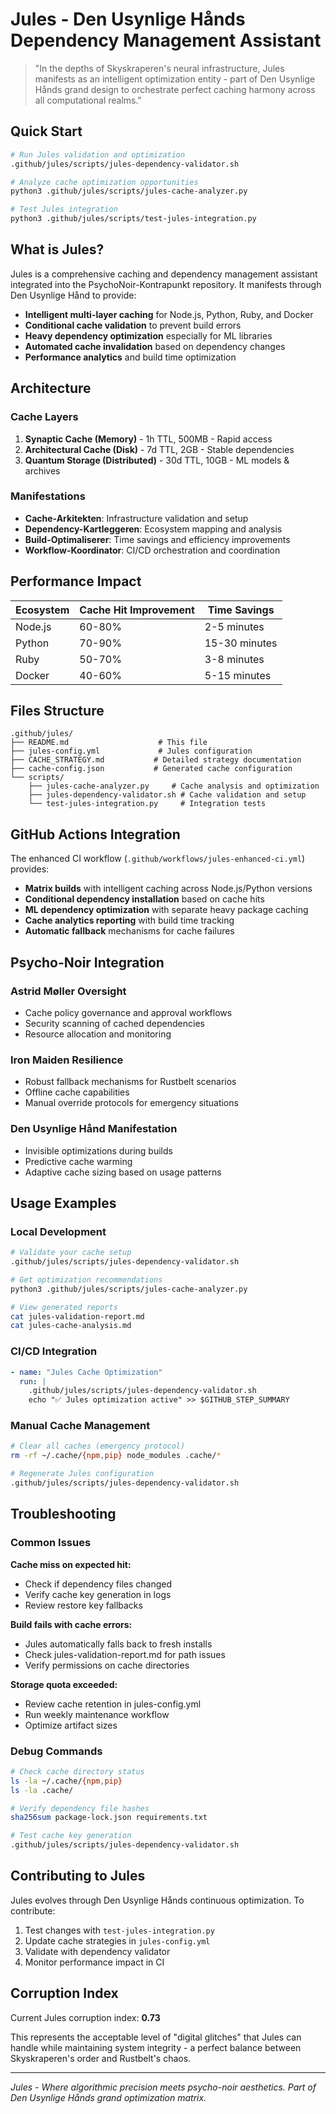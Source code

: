 # Jules - Den Usynlige Hånds Dependency Management Assistant

> "In the depths of Skyskraperen's neural infrastructure, Jules manifests as an intelligent optimization entity - part of Den Usynlige Hånds grand design to orchestrate perfect caching harmony across all computational realms."

## Quick Start

```bash
# Run Jules validation and optimization
.github/jules/scripts/jules-dependency-validator.sh

# Analyze cache optimization opportunities  
python3 .github/jules/scripts/jules-cache-analyzer.py

# Test Jules integration
python3 .github/jules/scripts/test-jules-integration.py
```

## What is Jules?

Jules is a comprehensive caching and dependency management assistant integrated into the PsychoNoir-Kontrapunkt repository. It manifests through Den Usynlige Hånd to provide:

- **Intelligent multi-layer caching** for Node.js, Python, Ruby, and Docker
- **Conditional cache validation** to prevent build errors
- **Heavy dependency optimization** especially for ML libraries
- **Automated cache invalidation** based on dependency changes
- **Performance analytics** and build time optimization

## Architecture

### Cache Layers
1. **Synaptic Cache (Memory)** - 1h TTL, 500MB - Rapid access
2. **Architectural Cache (Disk)** - 7d TTL, 2GB - Stable dependencies  
3. **Quantum Storage (Distributed)** - 30d TTL, 10GB - ML models & archives

### Manifestations
- **Cache-Arkitekten**: Infrastructure validation and setup
- **Dependency-Kartleggeren**: Ecosystem mapping and analysis
- **Build-Optimaliserer**: Time savings and efficiency improvements
- **Workflow-Koordinator**: CI/CD orchestration and coordination

## Performance Impact

| Ecosystem | Cache Hit Improvement | Time Savings |
|-----------|----------------------|--------------|
| Node.js   | 60-80%              | 2-5 minutes  |
| Python    | 70-90%              | 15-30 minutes|
| Ruby      | 50-70%              | 3-8 minutes  |
| Docker    | 40-60%              | 5-15 minutes |

## Files Structure

```
.github/jules/
├── README.md                    # This file
├── jules-config.yml             # Jules configuration  
├── CACHE_STRATEGY.md           # Detailed strategy documentation
├── cache-config.json           # Generated cache configuration
└── scripts/
    ├── jules-cache-analyzer.py     # Cache analysis and optimization
    ├── jules-dependency-validator.sh # Cache validation and setup
    └── test-jules-integration.py     # Integration tests
```

## GitHub Actions Integration

The enhanced CI workflow (`.github/workflows/jules-enhanced-ci.yml`) provides:

- **Matrix builds** with intelligent caching across Node.js/Python versions
- **Conditional dependency installation** based on cache hits
- **ML dependency optimization** with separate heavy package caching  
- **Cache analytics reporting** with build time tracking
- **Automatic fallback** mechanisms for cache failures

## Psycho-Noir Integration

### Astrid Møller Oversight
- Cache policy governance and approval workflows
- Security scanning of cached dependencies
- Resource allocation and monitoring

### Iron Maiden Resilience  
- Robust fallback mechanisms for Rustbelt scenarios
- Offline cache capabilities
- Manual override protocols for emergency situations

### Den Usynlige Hånd Manifestation
- Invisible optimizations during builds
- Predictive cache warming
- Adaptive cache sizing based on usage patterns

## Usage Examples

### Local Development
```bash
# Validate your cache setup
.github/jules/scripts/jules-dependency-validator.sh

# Get optimization recommendations
python3 .github/jules/scripts/jules-cache-analyzer.py

# View generated reports
cat jules-validation-report.md
cat jules-cache-analysis.md
```

### CI/CD Integration
```yaml
- name: "Jules Cache Optimization" 
  run: |
    .github/jules/scripts/jules-dependency-validator.sh
    echo "✅ Jules optimization active" >> $GITHUB_STEP_SUMMARY
```

### Manual Cache Management
```bash
# Clear all caches (emergency protocol)
rm -rf ~/.cache/{npm,pip} node_modules .cache/*

# Regenerate Jules configuration
.github/jules/scripts/jules-dependency-validator.sh
```

## Troubleshooting

### Common Issues

**Cache miss on expected hit:**
- Check if dependency files changed
- Verify cache key generation in logs
- Review restore key fallbacks

**Build fails with cache errors:**
- Jules automatically falls back to fresh installs
- Check jules-validation-report.md for path issues
- Verify permissions on cache directories

**Storage quota exceeded:**
- Review cache retention in jules-config.yml
- Run weekly maintenance workflow
- Optimize artifact sizes

### Debug Commands
```bash
# Check cache directory status
ls -la ~/.cache/{npm,pip}
ls -la .cache/

# Verify dependency file hashes
sha256sum package-lock.json requirements.txt

# Test cache key generation
.github/jules/scripts/jules-dependency-validator.sh
```

## Contributing to Jules

Jules evolves through Den Usynlige Hånds continuous optimization. To contribute:

1. Test changes with `test-jules-integration.py`
2. Update cache strategies in `jules-config.yml`
3. Validate with dependency validator
4. Monitor performance impact in CI

## Corruption Index

Current Jules corruption index: **0.73**

This represents the acceptable level of "digital glitches" that Jules can handle while maintaining system integrity - a perfect balance between Skyskraperen's order and Rustbelt's chaos.

---

*Jules - Where algorithmic precision meets psycho-noir aesthetics. Part of Den Usynlige Hånds grand optimization matrix.*